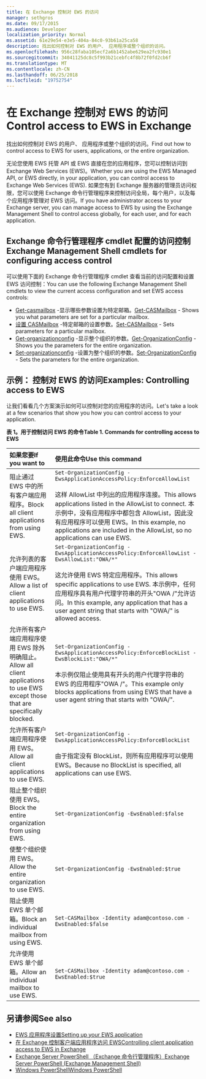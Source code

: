 ```yaml
---
title: 在 Exchange 控制对 EWS 的访问
manager: sethgros
ms.date: 09/17/2015
ms.audience: Developer
localization_priority: Normal
ms.assetid: 61e29e54-e3e5-404a-84c0-93b61a25ca58
description: 找出如何控制对 EWS 的用户、 应用程序或整个组织的访问。
ms.openlocfilehash: 956c28faba105ecf2a6b1452abe629ea2fc930e1
ms.sourcegitcommit: 34041125dc8c5f993b21cebfc4f8b72f0fd2cb6f
ms.translationtype: MT
ms.contentlocale: zh-CN
ms.lasthandoff: 06/25/2018
ms.locfileid: "19752754"
---
```

# <a name="control-access-to-ews-in-exchange"></a><span data-ttu-id="dda87-103">在 Exchange 控制对 EWS 的访问</span><span class="sxs-lookup"><span data-stu-id="dda87-103">Control access to EWS in Exchange</span></span>

<span data-ttu-id="dda87-104">找出如何控制对 EWS 的用户、 应用程序或整个组织的访问。</span><span class="sxs-lookup"><span data-stu-id="dda87-104">Find out how to control access to EWS for users, applications, or the entire organization.</span></span>
  
<span data-ttu-id="dda87-105">无论您使用 EWS 托管 API 或 EWS 直接在您的应用程序，您可以控制访问到 Exchange Web Services (EWS)。</span><span class="sxs-lookup"><span data-stu-id="dda87-105">Whether you are using the EWS Managed API, or EWS directly, in your application, you can control access to Exchange Web Services (EWS).</span></span> <span data-ttu-id="dda87-106">如果您有到 Exchange 服务器的管理员访问权限，您可以使用 Exchange 命令行管理程序来控制访问全局，每个用户，以及每个应用程序管理对 EWS 访问。</span><span class="sxs-lookup"><span data-stu-id="dda87-106">If you have administrator access to your Exchange server, you can manage access to EWS by using the Exchange Management Shell to control access globally, for each user, and for each application.</span></span>
  
## <a name="exchange-management-shell-cmdlets-for-configuring-access-control"></a><span data-ttu-id="dda87-107">Exchange 命令行管理程序 cmdlet 配置的访问控制</span><span class="sxs-lookup"><span data-stu-id="dda87-107">Exchange Management Shell cmdlets for configuring access control</span></span>
<span data-ttu-id="dda87-108"><a name="bk_Cmdlets"> </a></span><span class="sxs-lookup"><span data-stu-id="dda87-108"></span></span>

<span data-ttu-id="dda87-109">可以使用下面的 Exchange 命令行管理程序 cmdlet 查看当前的访问配置和设置 EWS 访问控制：</span><span class="sxs-lookup"><span data-stu-id="dda87-109">You can use the following Exchange Management Shell cmdlets to view the current access configuration and set EWS access controls:</span></span>
  
- <span data-ttu-id="dda87-110">[Get-casmailbox](http://technet.microsoft.com/en-us/library/bb124754.aspx) -显示哪些参数设置为特定邮箱。</span><span class="sxs-lookup"><span data-stu-id="dda87-110">[Get-CASMailbox](http://technet.microsoft.com/en-us/library/bb124754.aspx) - Shows you what parameters are set for a particular mailbox.</span></span>   
- <span data-ttu-id="dda87-111">[设置 CASMailbox](http://technet.microsoft.com/en-us/library/bb125264.aspx) -特定邮箱的设置参数。</span><span class="sxs-lookup"><span data-stu-id="dda87-111">[Set-CASMailbox](http://technet.microsoft.com/en-us/library/bb125264.aspx) - Sets parameters for a particular mailbox.</span></span>    
- <span data-ttu-id="dda87-112">[Get-organizationconfig](http://technet.microsoft.com/en-us/library/aa997571.aspx) -显示整个组织的参数。</span><span class="sxs-lookup"><span data-stu-id="dda87-112">[Get-OrganizationConfig](http://technet.microsoft.com/en-us/library/aa997571.aspx) - Shows you the parameters for the entire organization.</span></span>    
- <span data-ttu-id="dda87-113">[Set-organizationconfig](http://technet.microsoft.com/en-us/library/aa997443.aspx) -设置为整个组织的参数。</span><span class="sxs-lookup"><span data-stu-id="dda87-113">[Set-OrganizationConfig](http://technet.microsoft.com/en-us/library/aa997443.aspx) - Sets the parameters for the entire organization.</span></span> 

<span data-ttu-id="dda87-114"><a name="bk_Examples"> </a></span><span class="sxs-lookup"><span data-stu-id="dda87-114"></span></span>

## <a name="examples-controlling-access-to-ews"></a><span data-ttu-id="dda87-115">示例： 控制对 EWS 的访问</span><span class="sxs-lookup"><span data-stu-id="dda87-115">Examples: Controlling access to EWS</span></span>

<span data-ttu-id="dda87-116">让我们看看几个方案演示如何可以控制对您的应用程序的访问。</span><span class="sxs-lookup"><span data-stu-id="dda87-116">Let's take a look at a few scenarios that show you how you can control access to your application.</span></span>
  
<span data-ttu-id="dda87-117">**表 1。用于控制访问 EWS 的命令**</span><span class="sxs-lookup"><span data-stu-id="dda87-117">**Table 1. Commands for controlling access to EWS**</span></span>

|<span data-ttu-id="dda87-118">如果您要</span><span class="sxs-lookup"><span data-stu-id="dda87-118">If you want to</span></span> |<span data-ttu-id="dda87-119">使用此命令</span><span class="sxs-lookup"><span data-stu-id="dda87-119">Use this command</span></span>|
|:-----|:-----|
|<span data-ttu-id="dda87-120">阻止通过 EWS 中的所有客户端应用程序。</span><span class="sxs-lookup"><span data-stu-id="dda87-120">Block all client applications from using EWS.</span></span> | `Set-OrganizationConfig -EwsApplicationAccessPolicy:EnforceAllowList`<br/><br/><span data-ttu-id="dda87-121">这样 AllowList 中列出的应用程序连接。</span><span class="sxs-lookup"><span data-stu-id="dda87-121">This allows applications listed in the AllowList to connect.</span></span> <span data-ttu-id="dda87-122">本示例中，没有应用程序中都包含 AllowList，因此没有应用程序可以使用 EWS。</span><span class="sxs-lookup"><span data-stu-id="dda87-122">In this example, no applications are included in the AllowList, so no applications can use EWS.</span></span> |
|<span data-ttu-id="dda87-123">允许列表的客户端应用程序使用 EWS。</span><span class="sxs-lookup"><span data-stu-id="dda87-123">Allow a list of client applications to use EWS.</span></span> | `Set-OrganizationConfig -EwsApplicationAccessPolicy:EnforceAllowList -EwsAllowList:"OWA/*"`<br/><br/><span data-ttu-id="dda87-124">这允许使用 EWS 特定应用程序。</span><span class="sxs-lookup"><span data-stu-id="dda87-124">This allows specific applications to use EWS.</span></span> <span data-ttu-id="dda87-125">本示例中，任何应用程序具有用户代理字符串的开头"OWA /"允许访问。</span><span class="sxs-lookup"><span data-stu-id="dda87-125">In this example, any application that has a user agent string that starts with "OWA/" is allowed access.</span></span> |
|<span data-ttu-id="dda87-126">允许所有客户端应用程序使用 EWS 除外明确阻止。</span><span class="sxs-lookup"><span data-stu-id="dda87-126">Allow all client applications to use EWS except those that are specifically blocked.</span></span> | `Set-OrganizationConfig -EwsApplicationAccessPolicy:EnforceBlockList -EwsBlockList:"OWA/*"`<br/> <br/><span data-ttu-id="dda87-127">本示例仅阻止使用具有开头的用户代理字符串的 EWS 的应用程序"OWA /"。</span><span class="sxs-lookup"><span data-stu-id="dda87-127">This example only blocks applications from using EWS that have a user agent string that starts with "OWA/".</span></span> |
|<span data-ttu-id="dda87-128">允许所有客户端应用程序使用 EWS。</span><span class="sxs-lookup"><span data-stu-id="dda87-128">Allow all client applications to use EWS.</span></span> | `Set-OrganizationConfig -EwsApplicationAccessPolicy:EnforceBlockList` <br/><br/> <span data-ttu-id="dda87-129">由于指定没有 BlockList，则所有应用程序可以使用 EWS。</span><span class="sxs-lookup"><span data-stu-id="dda87-129">Because no BlockList is specified, all applications can use EWS.</span></span> |
|<span data-ttu-id="dda87-130">阻止整个组织使用 EWS。</span><span class="sxs-lookup"><span data-stu-id="dda87-130">Block the entire organization from using EWS.</span></span> | `Set-OrganizationConfig -EwsEnabled:$false` |
|<span data-ttu-id="dda87-131">使整个组织使用 EWS。</span><span class="sxs-lookup"><span data-stu-id="dda87-131">Allow the entire organization to use EWS.</span></span> | `Set-OrganizationConfig -EwsEnabled:$true`|
|<span data-ttu-id="dda87-132">阻止使用 EWS 单个邮箱。</span><span class="sxs-lookup"><span data-stu-id="dda87-132">Block an individual mailbox from using EWS.</span></span> | `Set-CASMailbox -Identity adam@contoso.com -EwsEnabled:$false`|
|<span data-ttu-id="dda87-133">允许使用 EWS 单个邮箱。</span><span class="sxs-lookup"><span data-stu-id="dda87-133">Allow an individual mailbox to use EWS.</span></span> | `Set-CASMailbox -Identity adam@contoso.com -EwsEnabled:$true`|
   
## <a name="see-also"></a><span data-ttu-id="dda87-134">另请参阅</span><span class="sxs-lookup"><span data-stu-id="dda87-134">See also</span></span>

- [<span data-ttu-id="dda87-135">EWS 应用程序设置</span><span class="sxs-lookup"><span data-stu-id="dda87-135">Setting up your EWS application</span></span>](setting-up-your-ews-application.md)    
- [<span data-ttu-id="dda87-136">在 Exchange 控制客户端应用程序访问 EWS</span><span class="sxs-lookup"><span data-stu-id="dda87-136">Controlling client application access to EWS in Exchange</span></span>](controlling-client-application-access-to-ews-in-exchange.md)   
- [<span data-ttu-id="dda87-137">Exchange Server PowerShell （Exchange 命令行管理程序）</span><span class="sxs-lookup"><span data-stu-id="dda87-137">Exchange Server PowerShell (Exchange Management Shell)</span></span>](https://docs.microsoft.com/en-us/powershell/exchange/exchange-server/exchange-management-shell?view=exchange-ps) 
- [<span data-ttu-id="dda87-138">Windows PowerShell</span><span class="sxs-lookup"><span data-stu-id="dda87-138">Windows PowerShell</span></span>](http://msdn.microsoft.com/en-us/library/dd835506%28v=vs.85%29.aspx)
    

